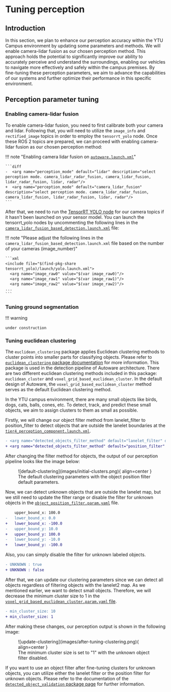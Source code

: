 # Tuning perception

## Introduction

In this section, we plan to enhance our perception accuracy within the YTU Campus environment
by updating some parameters and methods.
We will enable camera-lidar
fusion as our chosen perception method. This approach holds the potential to significantly
improve our ability to accurately perceive and understand the surroundings, enabling our vehicles
to navigate more effectively and safely within the campus premises. By fine-tuning these perception
parameters, we aim to advance the capabilities of our systems and further optimize their performance
in this specific environment.

## Perception parameter tuning

### Enabling camera-lidar fusion

To enable camera-lidar fusion, you need to first calibrate both your camera and lidar.
Following that, you will need to utilize the `image_info`
and `rectified_image` topics in order to employ the `tensorrt_yolo` node.
Once these ROS 2 topics are prepared,
we can proceed with enabling camera-lidar fusion as our chosen perception method:

!!! note "Enabling camera lidar fusion on [`autoware.launch.xml`](https://github.com/autowarefoundation/autoware_launch/blob/2255356e0164430ed5bc7dd325e3b61e983567a3/autoware_launch/launch/autoware.launch.xml#L42)"

    ```diff
    -  <arg name="perception_mode" default="lidar" description="select perception mode. camera_lidar_radar_fusion, camera_lidar_fusion, lidar_radar_fusion, lidar, radar"/>
    +  <arg name="perception_mode" default="camera_lidar_fusion" description="select perception mode. camera_lidar_radar_fusion, camera_lidar_fusion, lidar_radar_fusion, lidar, radar"/>
    ```

After that,
we need
to run the [TensorRT YOLO node](https://github.com/autowarefoundation/autoware.universe/tree/main/perception/tensorrt_yolo) for our camera topics
if it hasn't been launched on your sensor model.
You can launch the tensorrt_yolo nodes by uncommenting the following lines in the [`camera_lidar_fusion_based_detection.launch.xml`](https://github.com/autowarefoundation/autoware.universe/blob/main/launch/tier4_perception_launch/launch/object_recognition/detection/camera_lidar_fusion_based_detection.launch.xml)
file:

!!! note "Please adjust the following lines in the `camera_lidar_fusion_based_detection.launch.xml` file based on the number of your cameras (image_number)"

    ```xml
    <include file="$(find-pkg-share tensorrt_yolo)/launch/yolo.launch.xml">
      <arg name="image_raw0" value="$(var image_raw0)"/>
      <arg name="image_raw1" value="$(var image_raw1)"/>
      <arg name="image_raw2" value="$(var image_raw2)"/>
    ...
    ```

### Tuning ground segmentation

!!! warning

    under construction

### Tuning euclidean clustering

The `euclidean_clustering` package applies Euclidean clustering methods
to cluster points into smaller parts for classifying objects.
Please refer to [`euclidean_clustering` package documentation](https://github.com/autowarefoundation/autoware.universe/tree/main/perception/euclidean_cluster) for more information.
This package is used in the detection pipeline of Autoware architecture.
There are two different euclidean clustering methods included in this package:
`euclidean_cluster` and `voxel_grid_based_euclidean_cluster`.
In the default design of Autoware,
the `voxel_grid_based_euclidean_cluster` method serves as the default Euclidean clustering method.

In the YTU campus environment, there are many small objects like birds,
dogs, cats, balls, cones, etc. To detect, track,
and predict these small objects, we aim to assign clusters to them as small as possible.

Firstly, we will change our object filter method from lanelet_filter to position_filter
to detect objects that are outside the lanelet boundaries at the [`tier4_perception_component.launch.xml`](https://github.com/autowarefoundation/autoware_launch/blob/main/autoware_launch/launch/components/tier4_perception_component.launch.xml).

```diff
- <arg name="detected_objects_filter_method" default="lanelet_filter" description="options: lanelet_filter, position_filter"/>
+ <arg name="detected_objects_filter_method" default="position_filter" description="options: lanelet_filter, position_filter"/>
```

After changing the filter method for objects,
the output of our perception pipeline looks like the image below:

<figure markdown>
  ![default-clustering](images/initial-clusters.png){ align=center }
  <figcaption>
    The default clustering parameters with the object position filter default parameters.
  </figcaption>
</figure>

Now, we can detect unknown objects that are outside the lanelet map,
but we still need to update the filter range
or disable the filter for unknown objects in the [`object_position_filter.param.yaml`](https://github.com/autowarefoundation/autoware_launch/blob/main/autoware_launch/config/perception/object_recognition/detection/object_filter/object_position_filter.param.yaml) file.

```diff
    upper_bound_x: 100.0
-   lower_bound_x: 0.0
+   lower_bound_x: -100.0
-   upper_bound_y: 10.0
+   upper_bound_y: 100.0
-   lower_bound_y: -10.0
+   lower_bound_y: -100.0
```

Also, you can simply disable the filter for unknown labeled objects.

```diff
- UNKNOWN : true
+ UNKNOWN : false
```

After that,
we can update our clustering parameters
since we can detect all objects regardless of filtering objects with the lanelet2 map.
As we mentioned earlier, we want to detect small objects.
Therefore,
we will decrease the minimum cluster size to 1 in the [`voxel_grid_based_euclidean_cluster.param.yaml` file](https://github.com/autowarefoundation/autoware_launch/blob/main/autoware_launch/config/perception/object_recognition/detection/clustering/voxel_grid_based_euclidean_cluster.param.yaml).

```diff
- min_cluster_size: 10
+ min_cluster_size: 1
```

After making these changes, our perception output is shown in the following image:

<figure markdown>
  ![update-clustering](images/after-tuning-clustering.png){ align=center }
  <figcaption>
    The minimum cluster size is set to "1" with the unknown object filter disabled.
  </figcaption>
</figure>

If you want to use an object filter after fine-tuning clusters for unknown objects,
you can utilize either the lanelet filter or the position filter for unknown objects.
Please refer to the documentation of the [`detected_object_validation` package page](https://autowarefoundation.github.io/autoware.universe/main/perception/detected_object_validation/) for further information.
